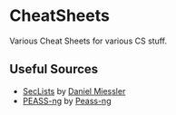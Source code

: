 # CheatSheets

Various Cheat Sheets for various CS stuff.

## Useful Sources
- [SecLists](https://github.com/danielmiessler/SecLists) by [Daniel Miessler](https://github.com/danielmiessler)
- [PEASS-ng](https://github.com/peass-ng/PEASS-ng) by [Peass-ng](https://github.com/peass-ng)
